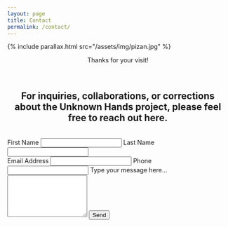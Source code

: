 ```yaml
---
layout: page
title: Contact
permalink: /contact/
---
```



{% include parallax.html src="/assets/img/pizan.jpg" %}


<p style="text-align:center;">Thanks for your visit!</p>


<br>

<section class="contact-card">
  <h2 style="text-align:center;">For inquiries, collaborations, or corrections about the Unknown Hands project, please feel free to reach out here.</h2>
  <br>
  <form id="contact-form" action="https://formspree.io/f/xyzdybkd" method="POST" novalidate>
    <div class="two-col">
      <label>
        First Name
        <input type="text" name="first_name" autocomplete="given-name" required>
      </label>
      <label>
        Last Name
        <input type="text" name="last_name" autocomplete="family-name" required>
      </label>
    </div>
    <label>
      Email Address
      <input type="email" name="email" autocomplete="email" required>
    </label>
    <label>
      Phone
      <input type="tel" name="phone" autocomplete="tel">
    </label>
    <label>
      Type your message here...
      <textarea name="message" rows="6" required></textarea>
    </label>
    <!-- Anti-spam honeypot (kept hidden) -->
    <input type="text" name="website" tabindex="-1" autocomplete="off" style="position:absolute;left:-5000px;opacity:0">
    <!-- Optional: set email subject in your inbox -->
    <input type="hidden" name="_subject" value="New message from your website">
    <button class="btn btn-primary" type="submit">Send</button>
    <p id="form-status" class="form-status" aria-live="polite"></p>
  </form>
</section>